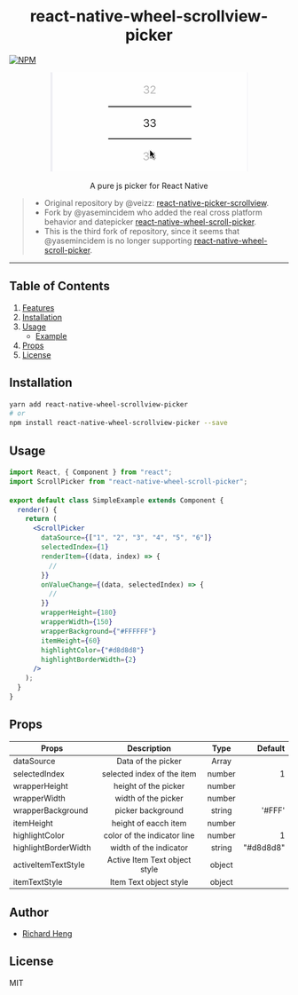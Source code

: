 <h1 align="center">react-native-wheel-scrollview-picker</h1>

 [![NPM](https://img.shields.io/npm/v/react-native-wheel-scrollview-picker?style=flat-square)](https://www.npmjs.com/package/react-native-wheel-scrollview-picker)
 
 <p align="center">
   <img src="./demo.gif">
 
</p>
  
<p align="center">A pure js picker for React Native</h1>

> - Original repository by @veizz: [react-native-picker-scrollview](https://github.com/veizz/react-native-picker-scrollview).
> - Fork by @yasemincidem who added the real cross platform behavior and datepicker [react-native-wheel-scroll-picker](https://github.com/yasemincidem/react-native-picker-scrollview).
> - This is the third fork of repository, since it seems that @yasemincidem is no longer supporting [react-native-wheel-scroll-picker](https://github.com/yasemincidem/react-native-picker-scrollview).

 ---
 
 ## Table of Contents

1. [Features](#features)
2. [Installation](#installation)
3. [Usage](#usage)
   - [Example](#usage)
4. [Props](#props)
5. [License](#license)

## Installation

```sh
yarn add react-native-wheel-scrollview-picker
# or
npm install react-native-wheel-scrollview-picker --save
```

## Usage

```jsx
import React, { Component } from "react";
import ScrollPicker from "react-native-wheel-scroll-picker";

export default class SimpleExample extends Component {
  render() {
    return (
      <ScrollPicker
        dataSource={["1", "2", "3", "4", "5", "6"]}
        selectedIndex={1}
        renderItem={(data, index) => {
          //
        }}
        onValueChange={(data, selectedIndex) => {
          //
        }}
        wrapperHeight={180}
        wrapperWidth={150}
        wrapperBackground={"#FFFFFF"}
        itemHeight={60}
        highlightColor={"#d8d8d8"}
        highlightBorderWidth={2}
      />
    );
  }
}
```

## Props

| Props                |                                                                                                      Description                                                                                                       |   Type   |  Default |
| -------------------- | :--------------------------------------------------------------------------------------------------------------------------------------------------------------------------------------------------------------------: | :------: | -------: |
| dataSource           |                                                                        Data of the picker                                                                          | Array|          |
| selectedIndex      |                                                                 selected index of the item                                                                  |  number  |        1 |
| wrapperHeight               |                                                                                       height of the picker                                                                                        | number  |    |
| wrapperWidth |                                                                           width of the picker                                                                            |  number  |          |
| wrapperBackground      |                                                                                       picker background                                                                                       | string  |    '#FFF'|
| itemHeight         | height of eacch item |  number  |      |
| highlightColor      |                                                                   color of the indicator line                                                                   |   number   | 1 |
| highlightBorderWidth          |                                 width of the indicator                                 |  string  |     "#d8d8d8"     |
| activeItemTextStyle            |                                 Active Item Text object style                                  |  object |          |
| itemTextStyle | Item Text object style | object | |

## Author

- [Richard Heng](http://richardheng.me/)

## License

MIT
